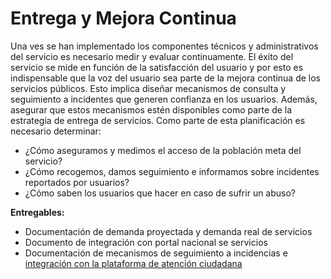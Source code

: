 
# Entrega y Mejora Continua

Una ves se han implementado los componentes técnicos y administrativos del servicio es necesario medir y evaluar continuamente. El éxito del servicio se mide en función de la satisfacción del usuario y por esto es indispensable que la voz del usuario sea parte de la mejora continua de los servicios públicos. Esto implica diseñar mecanismos de consulta y seguimiento a incidentes que generen confianza en los usuarios. Además, asegurar que estos mecanismos estén disponibles como parte de la estrategia de entrega de servicios. Como parte de esta planificación es necesario determinar:

* ¿Cómo aseguramos y medimos el acceso de la población meta del servicio?
* ¿Cómo recogemos, damos seguimiento e informamos sobre incidentes reportados por usuarios?
* ¿Cómo saben los usuarios que hacer en caso de sufrir un abuso?

**Entregables:**

* Documentación de demanda proyectada y demanda real de servicios
* Documento de integración con portal nacional se servicios
* Documentación de mecanismos de seguimiento a incidencias e [integración con la plataforma de atención ciudadana](https://www.atencionciudadana.sv/)

